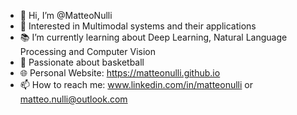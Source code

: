 - 👋 Hi, I’m @MatteoNulli
- 👀 Interested in Multimodal systems and their applications
- 📚 I’m currently learning about Deep Learning, Natural Language Processing and Computer Vision
- 🏀 Passionate about basketball
- 🌐 Personal Website: https://matteonulli.github.io
- 📫 How to reach me: www.linkedin.com/in/matteonulli or  matteo.nulli@outlook.com



<!---
MatteoNulli/MatteoNulli is a ✨ special ✨ repository because its `README.md` (this file) appears on your GitHub profile.
You can click the Preview link to take a look at your changes. to add one day: 💞️ I’m looking to collaborate on ...
--->
